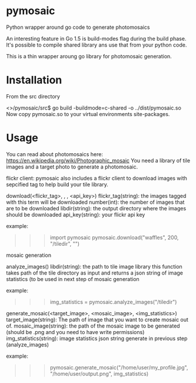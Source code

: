 # pymosaic
Python wrapper around go code to generate photomosaics

An interesting feature in Go 1.5 is build-modes flag during the build phase. It's possible to compile shared library
ans use that from your python code.

This is a thin wrapper aroung go library for photomosaic generation.

# Installation
From the src directory

<>/pymosaic/src$ go build -buildmode=c-shared -o ../dist/pymosaic.so 
Now copy pymosaic.so to your virtual environments site-packages.

# Usage
You can read about photomosaics here:
https://en.wikipedia.org/wiki/Photographic_mosaic
You need a library of tile images and a target photo to generate a photomosaic.

flickr client:
pymosaic also includes a flickr client to download images with sepcified tag to help build your tile library.

download(<flickr_tag>, <number>, <libdir>, <api_key>)
flickr_tag(string): the images tagged with this term will be downloaded
number(int): the number of images that are to be downloaded
libdir(string): the output directory where the images should be downloaded
api_key(string): your flickr api key

example: 
>>>import pymosaic
>>>pymosaic.download("waffles", 200, "<homedir>/tiledir", "<flickr api key>")

mosaic generation

analyze_images(<libdir>)
libdir(string): the path to tile image library
this function takes path of the tile directory as input and returns a json string of image statistics
(to be used in next step of mosaic generation

example:
>>>img_statistics = pymosaic.analyze_images("<homedir>/tiledir")

generate_mosaic(<target_image>, <mosaic_image>, <img_statistics>)
target_image(string): The path of image that you want to create mosaic out of.
mosaic_image(string): the path of the mosaic image to be generated (should be .png and you need to have write permissions)
img_statistics(string): image statistics json string generate in previous step (analyze_images)

example:
>>>pymosaic.generate_mosaic("/home/user/my_profile.jpg",
                           "/home/user/output.png", img_statistics)
